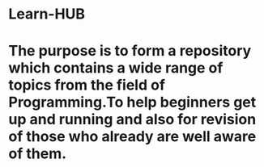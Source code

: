 # Learn-HUB
# The purpose is to form a repository which contains a wide range of topics from the field of Programming.To help beginners get up and running  and also for revision of those who already are well aware of them.
